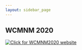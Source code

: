 ```yaml
---
layout: sidebar_page
---
```


## WCMNM 2020

<a href="https://www.me.iitb.ac.in/~wcmnm/" title="WCMNM2020"><img src="/4m-association/assets/images/files/logo WCMNM2020_2.jpg" title="Click for WCMNM2020 website"/></a>
